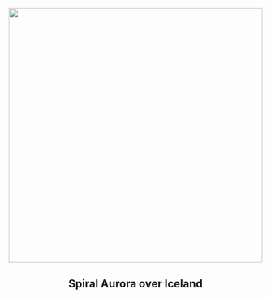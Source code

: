 
<p align="center"><img src="https://apod.nasa.gov/apod/image/2301/RockyArchAurora_Pellegrini_960.jpg" width="500" height="500"></p>
<h2 align="center"> Spiral Aurora over Iceland </h2>
